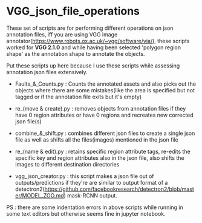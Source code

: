 # VGG_json_file_operations


These set of scripts are for performing different operations on json annotation files, iff you are using VGG image annotator(https://www.robots.ox.ac.uk/~vgg/software/via/), these scripts worked for **VGG 2.1.0** and while having been selected 'polygon region shape' as the annotation shape to annotate the objects.

Put these scripts up here because I use these scripts while assessing annotation json files extensively.

* Faults_&_Counts.py : Counts the annotated assets and also picks out the objects where there are some mistakes(like the area is specified but not tagged or if the annotation file exits but it's empty)

* re_(move & create).py : removes objects from annotation files if they have 0 region attributes or have 0 regions and recreates new corrected json file(s)

* combine_&_shift.py : combines different json files to create a single json file as well as shifts all the files(images) mentioned in the json file

* re_(name & edit).py : retains specific region attribute tags, re-edits the specific key and region attributes also in the json file, also shifts the images to different destination directories 

* vgg_json_creator.py : this script makes a json file out of outputs/predictions if they're are similar to output format of a detectron2(https://github.com/facebookresearch/detectron2/blob/master/MODEL_ZOO.md) mask-RCNN output.

PS : there are some indentation errors in above scripts while running in some text editors but otherwise seems fine in jupyter notebook.
